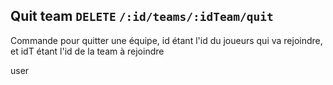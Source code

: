 ## Quit team `DELETE` `/:id/teams/:idTeam/quit`
Commande pour quitter une équipe, id étant l'id du joueurs qui va rejoindre, et idT étant l'id de la team à rejoindre

<chapter title="CAN USE COMMAND">
<p>
    user
</p>
</chapter>